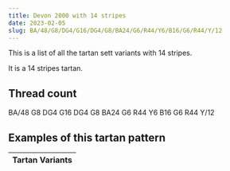 ```yaml
---
title: Devon 2000 with 14 stripes
date: 2023-02-05
slug: BA/48/G8/DG4/G16/DG4/G8/BA24/G6/R44/Y6/B16/G6/R44/Y/12
---
```

This is a list of all the tartan sett variants with 14 stripes.

It is a 14 stripes tartan.


## Thread count
BA/48 G8 DG4 G16 DG4 G8 BA24 G6 R44 Y6 B16 G6 R44 Y/12

## Examples of this tartan pattern

| Tartan Variants |
|---------------|
